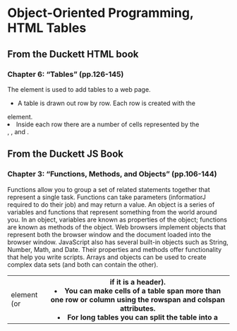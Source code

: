 # Object-Oriented Programming, HTML Tables

## From the Duckett HTML book

### Chapter 6: “Tables” (pp.126-145)

The <table> element is used to add tables to a web page.

* A table is drawn out row by row. Each row is created with the <tr> element.
* Inside each row there are a number of cells represented by the <td> element (or <th> if it is a header).
* You can make cells of a table span more than one row or column using the rowspan and colspan attributes.
* For long tables you can split the table into a <thead>, <tbody>, and <tfoot>.

## From the Duckett JS Book

### Chapter 3: “Functions, Methods, and Objects” (pp.106-144)

Functions allow you to group a set of related statements together that represent a single task. Functions can take parameters (informatiorJ required to do their job) and may return a value. An object is a series of variables and functions that represent something from the world around you. In an object, variables are known as properties of the object; functions are known as methods of the object. Web browsers implement objects that represent both the browser window and the document loaded into the browser window. JavaScript also has several built-in objects such as String, Number, Math, and Date. Their properties and methods offer functionality that help you write scripts. Arrays and objects can be used to create complex data sets (and both can contain the other).

